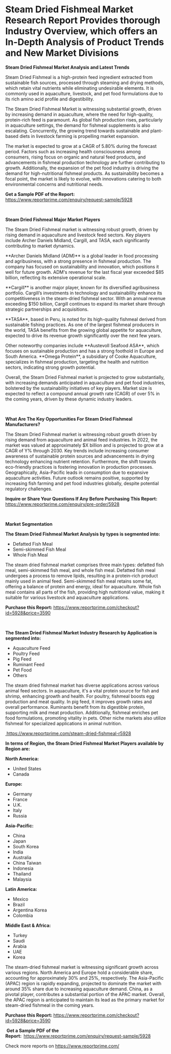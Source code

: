 <p><h1>Steam Dried Fishmeal Market Research Report Provides thorough Industry Overview, which offers an In-Depth Analysis of Product Trends and New Market Divisions</h1></p><p><strong>Steam Dried Fishmeal Market Analysis and Latest Trends</strong></p>
<p><p>Steam Dried Fishmeal is a high-protein feed ingredient extracted from sustainable fish sources, processed through steaming and drying methods, which retain vital nutrients while eliminating undesirable elements. It is commonly used in aquaculture, livestock, and pet food formulations due to its rich amino acid profile and digestibility.</p><p>The Steam Dried Fishmeal Market is witnessing substantial growth, driven by increasing demand in aquaculture, where the need for high-quality, protein-rich feed is paramount. As global fish production rises, particularly in aquaculture settings, the demand for fishmeal supplements is also escalating. Concurrently, the growing trend towards sustainable and plant-based diets in livestock farming is propelling market expansion.</p><p>The market is expected to grow at a CAGR of 5.80% during the forecast period. Factors such as increasing health consciousness among consumers, rising focus on organic and natural feed products, and advancements in fishmeal production technology are further contributing to growth. Additionally, the expansion of the pet food industry is driving the demand for high-nutritional fishmeal products. As sustainability becomes a focal point, the market is likely to evolve, with innovations catering to both environmental concerns and nutritional needs.</p></p>
<p><strong>Get a Sample PDF of the Report:&nbsp;</strong> <a href="https://www.reportprime.com/enquiry/request-sample/5928?utm_campaign=2883&utm_medium=2&utm_source=Github&utm_content=ia&utm_term=19032025&utm_id=steam-dried-fishmeal">https://www.reportprime.com/enquiry/request-sample/5928</a></p>
<p>&nbsp;</p>
<p><strong>Steam Dried Fishmeal Major Market Players</strong></p>
<p><p>The Steam Dried Fishmeal market is witnessing robust growth, driven by rising demand in aquaculture and livestock feed sectors. Key players include Archer Daniels Midland, Cargill, and TASA, each significantly contributing to market dynamics.</p><p>**Archer Daniels Midland (ADM)** is a global leader in food processing and agribusiness, with a strong presence in fishmeal production. The company has focused on sustainability and innovation, which positions it well for future growth. ADM's revenue for the last fiscal year exceeded $85 billion, reflecting its extensive operational scale.</p><p>**Cargill** is another major player, known for its diversified agribusiness portfolio. Cargill’s investments in technology and sustainability enhance its competitiveness in the steam-dried fishmeal sector. With an annual revenue exceeding $150 billion, Cargill continues to expand its market share through strategic partnerships and acquisitions.</p><p>**TASA**, based in Peru, is noted for its high-quality fishmeal derived from sustainable fishing practices. As one of the largest fishmeal producers in the world, TASA benefits from the growing global appetite for aquaculture, expected to drive its revenue growth significantly over the next few years. </p><p>Other noteworthy companies include **Austevoll Seafood ASA**, which focuses on sustainable production and has a strong foothold in Europe and South America. **Omega Protein**, a subsidiary of Cooke Aquaculture, specializes in fishmeal production, targeting the health and nutrition sectors, indicating strong growth potential.</p><p>Overall, the Steam Dried Fishmeal market is projected to grow substantially, with increasing demands anticipated in aquaculture and pet food industries, bolstered by the sustainability initiatives of key players. Market size is expected to reflect a compound annual growth rate (CAGR) of over 5% in the coming years, driven by these dynamic industry leaders.</p></p>
<p>&nbsp;</p>
<p><strong>What Are The Key Opportunities For Steam Dried Fishmeal Manufacturers?</strong></p>
<p><p>The Steam Dried Fishmeal market is witnessing robust growth driven by rising demand from aquaculture and animal feed industries. In 2022, the market was valued at approximately $X billion and is projected to grow at a CAGR of Y% through 2030. Key trends include increasing consumer awareness of sustainable protein sources and advancements in drying technology enhancing nutrient retention. Furthermore, the shift towards eco-friendly practices is fostering innovation in production processes. Geographically, Asia-Pacific leads in consumption due to expansive aquaculture activities. Future outlook remains positive, supported by increasing fish farming and pet food industries globally, despite potential regulatory challenges.</p></p>
<p><strong>Inquire or Share Your Questions If Any Before Purchasing This Report:</strong> <a href="https://www.reportprime.com/enquiry/pre-order/5928?utm_campaign=2883&utm_medium=2&utm_source=Github&utm_content=ia&utm_term=19032025&utm_id=steam-dried-fishmeal">https://www.reportprime.com/enquiry/pre-order/5928</a></p>
<p>&nbsp;</p>
<p><strong>Market Segmentation</strong></p>
<p><strong>The Steam Dried Fishmeal Market Analysis by types is segmented into:</strong></p>
<p><ul><li>Defatted Fish Meal</li><li>Semi-skimmed Fish Meal</li><li>Whole Fish Meal</li></ul></p>
<p><p>The steam dried fishmeal market comprises three main types: defatted fish meal, semi-skimmed fish meal, and whole fish meal. Defatted fish meal undergoes a process to remove lipids, resulting in a protein-rich product mainly used in animal feed. Semi-skimmed fish meal retains some fat, offering a balance of protein and energy, ideal for aquaculture. Whole fish meal contains all parts of the fish, providing high nutritional value, making it suitable for various livestock and aquaculture applications.</p></p>
<p><strong>Purchase this Report:&nbsp;</strong><a href="https://www.reportprime.com/checkout?id=5928&price=3590&utm_campaign=2883&utm_medium=2&utm_source=Github&utm_content=ia&utm_term=19032025&utm_id=steam-dried-fishmeal">https://www.reportprime.com/checkout?id=5928&price=3590</a></p>
<p>&nbsp;</p>
<p><strong>The Steam Dried Fishmeal Market Industry Research by Application is segmented into:</strong></p>
<p><ul><li>Aquaculture Feed</li><li>Poultry Feed</li><li>Pig Feed</li><li>Ruminant Feed</li><li>Pet Food</li><li>Others</li></ul></p>
<p><p>The steam dried fishmeal market has diverse applications across various animal feed sectors. In aquaculture, it's a vital protein source for fish and shrimp, enhancing growth and health. For poultry, fishmeal boosts egg production and meat quality. In pig feed, it improves growth rates and overall performance. Ruminants benefit from its digestible protein, supporting milk and meat production. Additionally, fishmeal enriches pet food formulations, promoting vitality in pets. Other niche markets also utilize fishmeal for specialized applications in animal nutrition.</p></p>
<p><a href="https://www.reportprime.com/steam-dried-fishmeal-r5928?utm_campaign=2883&utm_medium=2&utm_source=Github&utm_content=ia&utm_term=19032025&utm_id=steam-dried-fishmeal">&nbsp;https://www.reportprime.com/steam-dried-fishmeal-r5928</a></p>
<p><strong>In terms of Region, the Steam Dried Fishmeal Market Players available by Region are:</strong></p>
<p>
    <p> <strong> North America: </strong>
        <ul>
            <li>United States</li>
            <li>Canada</li>
        </ul>
        </p> 
    <p> <strong> Europe: </strong>
        <ul>
            <li>Germany</li>
            <li>France</li>
            <li>U.K.</li>
            <li>Italy</li>
            <li>Russia</li>
        </ul>
        </p> 
    <p> <strong> Asia-Pacific: </strong>
        <ul>
            <li>China</li>
            <li>Japan</li>
            <li>South Korea</li>
            <li>India</li>
            <li>Australia</li>
            <li>China Taiwan</li>
            <li>Indonesia</li>
            <li>Thailand</li>
            <li>Malaysia</li>
        </ul>
        </p> 
    <p> <strong> Latin America: </strong>
        <ul>
            <li>Mexico</li>
            <li>Brazil</li>
            <li>Argentina Korea</li>
            <li>Colombia</li>
        </ul>
        </p> 
    <p> <strong> Middle East & Africa: </strong>
        <ul>
            <li>Turkey</li>
            <li>Saudi</li>
            <li>Arabia</li>
            <li>UAE</li>
            <li>Korea</li>
        </ul>
    </p>
    </p>
<p><p>The steam-dried fishmeal market is witnessing significant growth across various regions. North America and Europe hold a considerable share, accounting for approximately 30% and 25%, respectively. The Asia-Pacific (APAC) region is rapidly expanding, projected to dominate the market with around 35% share due to increasing aquaculture demand. China, as a pivotal player, contributes a substantial portion of the APAC market. Overall, the APAC region is anticipated to maintain its lead as the primary market for steam-dried fishmeal in the coming years.</p></p>
<p><strong>Purchase this Report: </strong><a href="https://www.reportprime.com/checkout?id=5928&price=3590&utm_campaign=2883&utm_medium=2&utm_source=Github&utm_content=ia&utm_term=19032025&utm_id=steam-dried-fishmeal">https://www.reportprime.com/checkout?id=5928&price=3590</a></p>
<p>&nbsp;<strong>Get a Sample PDF of the Report:&nbsp;&nbsp;</strong><a href="https://www.reportprime.com/enquiry/request-sample/5928?utm_campaign=2883&utm_medium=2&utm_source=Github&utm_content=ia&utm_term=19032025&utm_id=steam-dried-fishmeal">https://www.reportprime.com/enquiry/request-sample/5928</a></p>
<p><strong></strong></p>
<p>Check more reports on <a href="https://www.reportprime.com/?utm_campaign=2883&utm_medium=2&utm_source=Github&utm_content=ia&utm_term=19032025&utm_id=steam-dried-fishmeal">https://www.reportprime.com/</a></p>